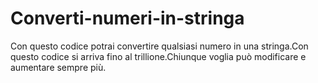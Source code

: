 # Converti-numeri-in-stringa
Con questo codice potrai convertire qualsiasi numero in una stringa.Con questo codice si arriva fino al trillione.Chiunque voglia può modificare e aumentare sempre più.
